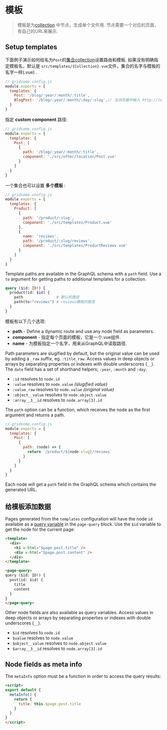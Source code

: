 # 模板

> 模板是为[collection](/docs/collections/) 中节点，生成单个文件用. 节点需要一个对应的页面，有自己的URL来展示.

## Setup templates

下面例子演示如何给名为`Post`的[集合collection](/docs/collections/)设置路由和模板. 如果没有明确指定模板名，默认是 `src/templates/{Collection}.vue`文件，集合的名字与模板的名字一样(.vue) .

```js
// gridsome.config.js
module.exports = {
  templates: {
    Post: '/blog/:year/:month/:title', 
    BlogPost: '/blog/:year/:month/:day/:slug',// 当浏览器中输入 http://localhost:8080/blog/2019/10/08/about/时，它会匹配到这个，那么templates/Post.vue就是对应的模板文件，根据上面的4个变量，从外部读取相应的数据填充到这个模板中，就是这天博客的内容，所有的博客排版都一样，只是url和内容对应变化
  }
}
```

指定 **custom component** 路径:

```js
// gridsome.config.js
module.exports = {
  templates: {
    Post: [
      {
        path: '/blog/:year/:month/:title',
        component: './src/other/location/Post.vue'
      }
    ]
  }
}
```

一个集合也可以设置 **多个模板** :

```js
// gridsome.config.js
module.exports = {
  templates: {
    Product: [
      {
        path: '/product/:slug',
        component: './src/templates/Product.vue'
      },
      {
        name: 'reviews',
        path: '/product/:slug/reviews',
        component: './src/templates/ProductReviews.vue'
      }
    ]
  }
}
```

Template paths are available in the GraphQL schema with a `path` field. Use a `to` argument for getting paths to additional templates for a collection.

```graphql
query ($id: ID!) {
  product(id: $id) {
    path               # 默认的路径
    path(to:"reviews") # reviews模板的路径
  }
}
```

模板有以下几个选项:

- **path** - Define a dynamic route and use any node field as parameters.
- **component** - 指定每个页面的模板，它是一个.vue组件.
- **name** - 为模板指定一个名字，用来从GraphQL中读取路径.

Path parameters are slugified by default, but the original value can be used by adding a `_raw` suffix, eg. `:title_raw`. Access values in deep objects or arrays by separating properties or indexes with double underscores (`__`). The `date` field has a set of shorthand helpers; `:year`, `:month` and `:day`.

- `:id` resolves to `node.id`
- `:value` resolves to `node.value` *(slugified value)*
- `:value_raw` resolves to `node.value` *(original value)*
- `:object__value` resolves to `node.object.value`
- `:array__3__id` resolves to `node.array[3].id`

The `path` option can be a function, which receives the node as the first argument and returns a path.

```js
// gridsome.config.js
module.exports = {
  templates: {
    Post: [
      {
        path: (node) => {
          return `/product/${node.slug}/reviews`
        }
      }
    ]
  }
}
```

Each node will get a `path` field in the GraphQL schema which contains the generated URL.

## 给模板添加数据

Pages generated from the `templates` configuration will have the node `id` available as a [query variable](https://graphql.org/learn/queries/#variables) in the `page-query` block. Use the `$id` variable to get the node for the current page:

```html
<template>
  <div>
    <h1 v-html="$page.post.title" />
    <div v-html="$page.post.content" />
  </div>
</template>

<page-query>
query ($id: ID!) {
  post(id: $id) {
    title
    content
  }
}
</page-query>
```

Other node fields are also available as query variables. Access values in deep objects or arrays by separating properties or indexes with double underscores (`__`).

- `$id` resolves to `node.id`
- `$value` resolves to `node.value`
- `$object__value` resolves to `node.object.value`
- `$array__3__id` resolves to `node.array[3].id`

## Node fields as meta info

The `metaInfo` option must be a function in order to access the query results:

```html
<script>
export default {
  metaInfo() {
    return {
      title: this.$page.post.title
    }
  }
}
</script>
```
